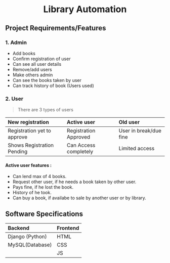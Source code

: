 <h1 align = "center"> Library Automation</h1>

## Project Requirements/Features

### 1. Admin
 * Add books
 * Confirm registration of user
 * Can see all user details
 * Remove/add users
 * Make others admin
 * Can see the books taken by user
 * Can track history of book (Users used)


### 2. User
> There are 3 types of users

|New registration|Active user|Old user|
|:---|:---|:---|
|Registration yet to approve|Registration Approved|User in break/due fine|
|Shows Registration Pending|Can Access completely|Limited access|

#### Active user features :
- Can lend max of 4 books.
- Request other user, if he needs a book taken by other user.
- Pays fine, if he lost the book.
- History of he took.
- Can buy a book, if availabe to sale by another user or by library.


## Software Specifications
|Backend|Frontend|
|:---|:---|
|Django (Python)|HTML|
MySQL(Database)|CSS|
|   |JS|

